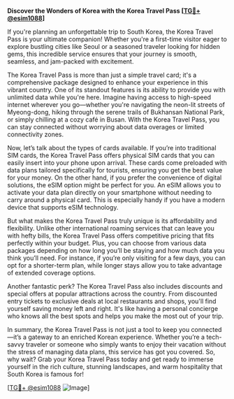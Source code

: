 **Discover the Wonders of Korea with the Korea Travel Pass [[TG💪+ @esim1088](https://t.me/s/esim1088)]**

If you're planning an unforgettable trip to South Korea, the Korea Travel Pass is your ultimate companion! Whether you're a first-time visitor eager to explore bustling cities like Seoul or a seasoned traveler looking for hidden gems, this incredible service ensures that your journey is smooth, seamless, and jam-packed with excitement.

The Korea Travel Pass is more than just a simple travel card; it's a comprehensive package designed to enhance your experience in this vibrant country. One of its standout features is its ability to provide you with unlimited data while you're here. Imagine having access to high-speed internet wherever you go—whether you're navigating the neon-lit streets of Myeong-dong, hiking through the serene trails of Bukhansan National Park, or simply chilling at a cozy café in Busan. With the Korea Travel Pass, you can stay connected without worrying about data overages or limited connectivity zones. 

Now, let’s talk about the types of cards available. If you’re into traditional SIM cards, the Korea Travel Pass offers physical SIM cards that you can easily insert into your phone upon arrival. These cards come preloaded with data plans tailored specifically for tourists, ensuring you get the best value for your money. On the other hand, if you prefer the convenience of digital solutions, the eSIM option might be perfect for you. An eSIM allows you to activate your data plan directly on your smartphone without needing to carry around a physical card. This is especially handy if you have a modern device that supports eSIM technology.

But what makes the Korea Travel Pass truly unique is its affordability and flexibility. Unlike other international roaming services that can leave you with hefty bills, the Korea Travel Pass offers competitive pricing that fits perfectly within your budget. Plus, you can choose from various data packages depending on how long you’ll be staying and how much data you think you’ll need. For instance, if you’re only visiting for a few days, you can opt for a shorter-term plan, while longer stays allow you to take advantage of extended coverage options.

Another fantastic perk? The Korea Travel Pass also includes discounts and special offers at popular attractions across the country. From discounted entry tickets to exclusive deals at local restaurants and shops, you'll find yourself saving money left and right. It's like having a personal concierge who knows all the best spots and helps you make the most out of your trip.

In summary, the Korea Travel Pass is not just a tool to keep you connected—it’s a gateway to an enriched Korean experience. Whether you’re a tech-savvy traveler or someone who simply wants to enjoy their vacation without the stress of managing data plans, this service has got you covered. So, why wait? Grab your Korea Travel Pass today and get ready to immerse yourself in the rich culture, stunning landscapes, and warm hospitality that South Korea is famous for!

[[TG💪+ @esim1088](https://t.me/s/esim1088) ![Image](https://i.postimg.cc/Y0z9fWf4/image.png)]